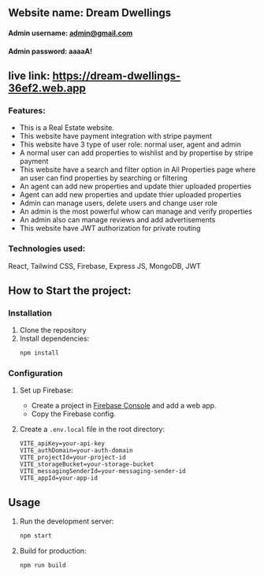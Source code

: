 ## Website name: Dream Dwellings
#### Admin username: admin@gmail.com
#### Admin password: aaaaA!

## live link: https://dream-dwellings-36ef2.web.app
### Features:
*   This is a Real Estate website.
*   This website have payment integration with stripe payment
*   This website have 3 type of user role: normal user, agent and admin
*   A normal user can add properties to wishlist and by propertise by stripe payment
*   This website have a search and filter option in All Properties page where an user can find properties by searching or filtering
*   An agent can add new properties and update thier uploaded properties
*   Agent can add new properties and update thier uploaded properties
*   Admin can manage users, delete users and change user role
*   An admin is the most powerful whow can manage and verify properties
*   An admin also can manage reviews and add advertisements
*   This website have JWT authorization for private routing

### Technologies used:
React, Tailwind CSS, Firebase, Express JS, MongoDB, JWT

## How to Start the project:

### Installation
1. Clone the repository
2. Install dependencies:
    ```sh
   npm install
    ```

### Configuration
1. Set up Firebase:
    - Create a project in [Firebase Console](https://console.firebase.google.com/) and add a web app.
    - Copy the Firebase config.

2. Create a `.env.local` file in the root directory:
    ```plaintext
    VITE_apiKey=your-api-key
    VITE_authDomain=your-auth-domain
    VITE_projectId=your-project-id
    VITE_storageBucket=your-storage-bucket
    VITE_messagingSenderId=your-messaging-sender-id
    VITE_appId=your-app-id
    ```

## Usage

1. Run the development server:
    ```sh
    npm start
    ```
2. Build for production:
    ```sh
    npm run build
    ```
